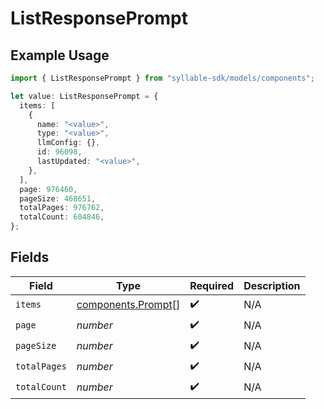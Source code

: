 # ListResponsePrompt

## Example Usage

```typescript
import { ListResponsePrompt } from "syllable-sdk/models/components";

let value: ListResponsePrompt = {
  items: [
    {
      name: "<value>",
      type: "<value>",
      llmConfig: {},
      id: 96098,
      lastUpdated: "<value>",
    },
  ],
  page: 976460,
  pageSize: 468651,
  totalPages: 976762,
  totalCount: 604846,
};
```

## Fields

| Field                                                    | Type                                                     | Required                                                 | Description                                              |
| -------------------------------------------------------- | -------------------------------------------------------- | -------------------------------------------------------- | -------------------------------------------------------- |
| `items`                                                  | [components.Prompt](../../models/components/prompt.md)[] | :heavy_check_mark:                                       | N/A                                                      |
| `page`                                                   | *number*                                                 | :heavy_check_mark:                                       | N/A                                                      |
| `pageSize`                                               | *number*                                                 | :heavy_check_mark:                                       | N/A                                                      |
| `totalPages`                                             | *number*                                                 | :heavy_check_mark:                                       | N/A                                                      |
| `totalCount`                                             | *number*                                                 | :heavy_check_mark:                                       | N/A                                                      |